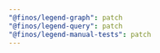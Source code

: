 ```yaml
---
"@finos/legend-graph": patch
"@finos/legend-query": patch
"@finos/legend-manual-tests": patch
---
```

